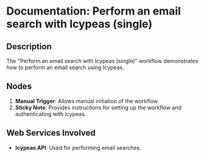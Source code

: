 # Documentation: Perform an email search with Icypeas (single)

## Description
The "Perform an email search with Icypeas (single)" workflow demonstrates how to perform an email search using Icypeas.

## Nodes
1. **Manual Trigger**: Allows manual initiation of the workflow.
2. **Sticky Note**: Provides instructions for setting up the workflow and authenticating with Icypeas.

## Web Services Involved
- **Icypeas API**: Used for performing email searches.
